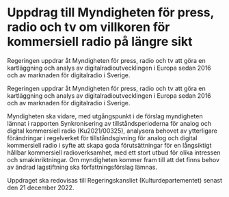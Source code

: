 # Uppdrag till Myndigheten för press, radio och tv om villkoren för kommersiell radio på längre sikt

Regeringen uppdrar åt Myndigheten för press, radio och tv att göra en kartläggning och analys av digitalradioutvecklingen i Europa sedan 2016 och av marknaden för digitalradio i Sverige.

Regeringen uppdrar åt Myndigheten för press, radio och tv att göra en kartläggning och analys av digitalradioutvecklingen i Europa sedan 2016 och av marknaden för digitalradio i Sverige.

Myndigheten ska vidare, med utgångspunkt i de förslag myndigheten lämnat i rapporten Synkronisering av tillståndsperioderna för analog och digital kommersiell radio (Ku2021/00325), analysera behovet av ytterligare förändringar i regelverket för tillståndsgivning för analog och digital kommersiell radio i syfte att skapa goda förutsättningar för en långsiktigt hållbar kommersiell radioverksamhet, med ett stort utbud för olika intressen och smakinriktningar. Om myndigheten kommer fram till att det finns behov av ändrad lagstiftning ska författningsförslag lämnas.

Uppdraget ska redovisas till Regeringskansliet (Kulturdepartementet) senast den 21 december 2022.
